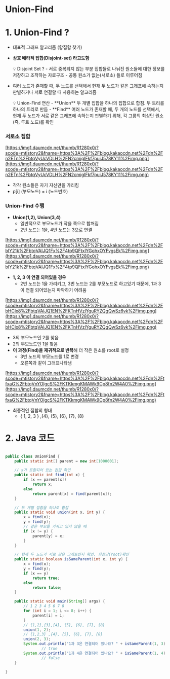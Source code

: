 # Union-Find

# 1.  Union-Find ?

- 대표적 그래프 알고리즘 (합집합 찾기)
- **상호 배타적 집합(Disjoint-set) 라고도함**
    
    <aside>
    💡 Disjoint Set ?
    - 서로 중복되지 않는 부분 집합들로 나눠진 원소들에 대한 정보를 저장하고 조작하는 자료구조
    - 공통 원소가 없는(서로소) 들로 이루어짐
    
    </aside>
    
- 여러 노드가 존재할 때, 두 노드를 선택해서 현재 두 노드가 같은 그래프에 속하는지 판별하거나 서로 연결할 때 사용하는 알고리즘
    
    <aside>
    💡 Union-Find 연산
    - **Union** 
            두 개별 집합을 하나의 집합으로 합침. 두 트리를 하나의 트리로 만듬
    - **Find**
             여러 노드가 존재할 때, 두 개의 노드를 선택해서, 현재 두 노드가 서로 같은 그래프에 속하는지 판별하기 위해, 각 그룹의 최상단 원소 (즉, 루트 노드)를 확인
    
    </aside>
    

### 서로소 집합

[https://img1.daumcdn.net/thumb/R1280x0/?scode=mtistory2&fname=https%3A%2F%2Fblog.kakaocdn.net%2Fdn%2Fn2ETn%2FbtqVyUcVDLH%2FN2cmigIFkf7puiJ578KY11%2Fimg.png](https://img1.daumcdn.net/thumb/R1280x0/?scode=mtistory2&fname=https%3A%2F%2Fblog.kakaocdn.net%2Fdn%2Fn2ETn%2FbtqVyUcVDLH%2FN2cmigIFkf7puiJ578KY11%2Fimg.png)

- 각각 원소들은 자기 자신만을 가리킴
- p[i] (부모노드) = i (노드번호)

### **Union-Find 수행**

- **Union(1,2), Union(3,4)**
    - 일반적으로 부모노드가 작을 쪽으로 합쳐짐
    - 2번 노드는 1을, 4번 노드는 3으로 연결

[https://img1.daumcdn.net/thumb/R1280x0/?scode=mtistory2&fname=https%3A%2F%2Fblog.kakaocdn.net%2Fdn%2FbIY21k%2FbtqVAIJQ1Fx%2F4tp9QFtxlYGohxOYFvgsEk%2Fimg.png](https://img1.daumcdn.net/thumb/R1280x0/?scode=mtistory2&fname=https%3A%2F%2Fblog.kakaocdn.net%2Fdn%2FbIY21k%2FbtqVAIJQ1Fx%2F4tp9QFtxlYGohxOYFvgsEk%2Fimg.png)

- **1, 2, 3 이 연결 되어있을 경우**
    - 2번 노드는 1을 가리키고, 3번 노드는 2를 부모노드로 하고있기 때문에, 1과 3이 연결 되어있는지 파악하기 어려움

[https://img1.daumcdn.net/thumb/R1280x0/?scode=mtistory2&fname=https%3A%2F%2Fblog.kakaocdn.net%2Fdn%2FbHCIx8%2FbtqVAIJQ1EN%2FKTnHVzlYguRYZQgQwSz6vk%2Fimg.png](https://img1.daumcdn.net/thumb/R1280x0/?scode=mtistory2&fname=https%3A%2F%2Fblog.kakaocdn.net%2Fdn%2FbHCIx8%2FbtqVAIJQ1EN%2FKTnHVzlYguRYZQgQwSz6vk%2Fimg.png)

- 3의 부모노드인 2를 찾음
- 2의 부모노드인 1을 찾음
- **이 과정(Find)을 재귀적으로 반복**해 더 작은 원소를 root로 설정
    - 3번 노드의 부모노드를 1로 변경
    - 오른쪽과 같이 그래프나타냄
    

[https://img1.daumcdn.net/thumb/R1280x0/?scode=mtistory2&fname=https%3A%2F%2Fblog.kakaocdn.net%2Fdn%2FtfxaG%2FbtqVnYOIgcS%2FKTKkmgKMAWk9Cp8fn2W4A0%2Fimg.png](https://img1.daumcdn.net/thumb/R1280x0/?scode=mtistory2&fname=https%3A%2F%2Fblog.kakaocdn.net%2Fdn%2FtfxaG%2FbtqVnYOIgcS%2FKTKkmgKMAWk9Cp8fn2W4A0%2Fimg.png)

- 최종적인 집합의 형태
    - { 1, 2, 3 } ,{4}, {5}, {6}, {7}, {8}

# 2. Java 코드

```java

public class UnionFind {
    public static int[] parent = new int[1000001];

    // x가 포함되어 있는 집합 확인
    public static int find(int x) {
        if (x == parent[x])
            return x;
        else
            return parent[x] = find(parent[x]);
    }

    // 두 개별 집합을 하나로 합침
    public static void union(int x, int y) {
        x = find(x);
        y = find(y);
        // 같은 부모를 가지고 있지 않을 때
        if (x != y) {
            parent[y] = x;
        }
    }

    // 현재 두 노드가 서로 같은 그래프인지 확인. 최상단(root)확인
    public static boolean isSameParent(int x, int y) {
        x = find(x);
        y = find(y);
        if (x == y)
            return true;
        else
            return false;
    }

    public static void main(String[] args) {
        // 1 2 3 4 5 6 7 8
        for (int i = 1; i <= 8; i++) {
            parent[i] = i;
        }
        // {1,2},{3},{4}, {5}, {6}, {7}, {8}
        union(1, 2);
        // {1,2,3} ,{4}, {5}, {6}, {7}, {8}
        union(2, 3);
        System.out.println("1과 3은 연결되어 있나요? " + isSameParent(1, 3));
				// true
        System.out.println("1과 4은 연결되어 있나요? " + isSameParent(1, 4));
				// false
    }

}
```